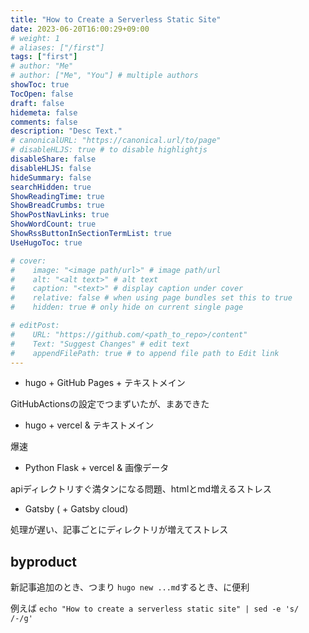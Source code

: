 ```yaml
---
title: "How to Create a Serverless Static Site"
date: 2023-06-20T16:00:29+09:00
# weight: 1
# aliases: ["/first"]
tags: ["first"]
# author: "Me"
# author: ["Me", "You"] # multiple authors
showToc: true
TocOpen: false
draft: false
hidemeta: false
comments: false
description: "Desc Text."
# canonicalURL: "https://canonical.url/to/page"
# disableHLJS: true # to disable highlightjs
disableShare: false
disableHLJS: false
hideSummary: false
searchHidden: true
ShowReadingTime: true
ShowBreadCrumbs: true
ShowPostNavLinks: true
ShowWordCount: true
ShowRssButtonInSectionTermList: true
UseHugoToc: true

# cover:
#    image: "<image path/url>" # image path/url
#    alt: "<alt text>" # alt text
#    caption: "<text>" # display caption under cover
#    relative: false # when using page bundles set this to true
#    hidden: true # only hide on current single page

# editPost:
#    URL: "https://github.com/<path_to_repo>/content"
#    Text: "Suggest Changes" # edit text
#    appendFilePath: true # to append file path to Edit link
---
```


- hugo + GitHub Pages + テキストメイン

GitHubActionsの設定でつまずいたが、まあできた

- hugo + vercel & テキストメイン

爆速

- Python Flask + vercel & 画像データ

apiディレクトリすぐ満タンになる問題、htmlとmd増えるストレス

- Gatsby ( + Gatsby cloud)

処理が遅い、記事ごとにディレクトリが増えてストレス

## byproduct

新記事追加のとき、つまり
`hugo new ...md`するとき、に便利

例えば
`echo "How to create a serverless static site" | sed -e 's/ /-/g'`
